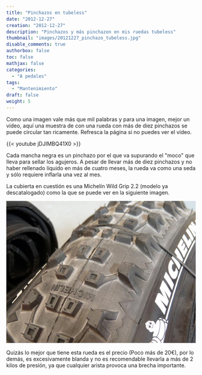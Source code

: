 ```yaml
---
title: "Pinchazos en tubeless"
date: "2012-12-27"
creation: "2012-12-27"
description: "Pinchazos y más pinchazon en mis ruedas tubeless"
thumbnail: "images/20121227_pinchazo_tubeless.jpg"
disable_comments: true
authorbox: false
toc: false
mathjax: false
categories:
  - "A pedales"
tags:
  - "Mantenimiento"
draft: false
weight: 5
---
```

Como una imagen vale más que mil palabras y para una imagen, mejor un vídeo, aquí una muestra de con una rueda con más de diez pinchazos se puede circular tan ricamente. Refresca la página si no puedes ver el vídeo.

{{< youtube jDJIMBQ41X0 >}}

Cada mancha negra es un pinchazo por el que va supurando el "moco" que lleva para sellar los agujeros. A pesar de llevar más de diez pinchazos y no haber rellenado líquido en más de cuatro meses, la rueda va como una seda y sólo requiere inflarla una vez al mes.

La cubierta en cuestión es una Michelín Wild Grip 2.2 (modelo ya descatalogado) como la que se puede ver en la siguiente imagen.

![01]

Quizás lo mejor que tiene esta rueda es el precio (Poco más de 20€), por lo demás, es excesivamente blanda y no es recomendable llevarla a más de 2 kilos de presión, ya que cualquier arista provoca una brecha importante.

[01]: /images/20121227_michelin_wild_grip.jpg